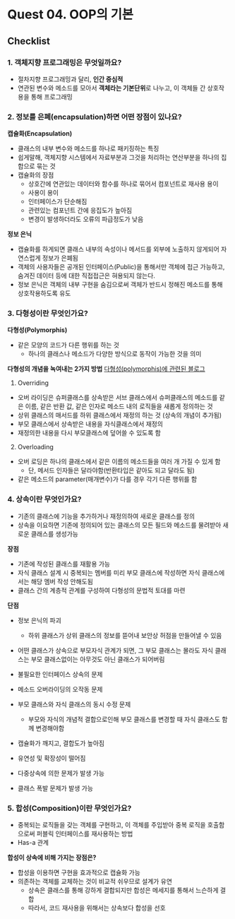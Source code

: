 # Quest 04. OOP의 기본

## Checklist

### 1. 객체지향 프로그래밍은 무엇일까요?
- 절차지향 프로그래밍과 달리, **인간 중심적**
- 연관된 변수와 메소드를 모아서 **객체라는 기본단위**로 나누고, 이 객체들 간 상호작용을 통해 프로그래밍

### 2. 정보를 은폐(encapsulation)하면 어떤 장점이 있나요?
**캡슐화(Encapsulation)**
- 클래스의 내부 변수와 메소드를 하나로 패키징하는 특징
- 쉽게말해, 객체지향 시스템에서 자료부분과 그것을 처리하는 연산부분을 하나의 집합으로 묶는 것
- 캡슐화의 장점
  - 상호간에 연관있는 데이터와 함수를 하나로 묶어서 컴포넌트로 재사용 용이
  - 사용이 용이
  - 인터페이스가 단순해짐
  - 관련있는 컴포넌트 간에 응집도가 높아짐
  - 변경이 발생하더라도 오류의 파급정도가 낮음

**정보 은닉**
- 캡슐화를 하게되면 클래스 내부의 속성이나 메서드를 외부에 노출하지 않게되어 자연스럽게 정보가 은폐됨
- 객체의 사용자들은 공개된 인터페이스(Public)을 통해서만 객체에 접근 가능하고, 숨겨진 데이터 등에 대한 직접접근은 혀용되지 않는다.
- 정보 은닉은 객체의 내부 구현을 숨김으로써 객체가 반드시 정해진 메소드를 통해 상호작용하도록 유도


### 3. 다형성이란 무엇인가요?
**다형성(Polymorphis)**
- 같은 모양의 코드가 다른 행위를 하는 것
  - 하나의 클래스나 메소드가 다양한 방식으로 동작이 가능한 것을 의미

**다형성의 개념을 녹여내는 2가지 방법**
[다형성(polymorphis)에 관련된 블로그](https://brunch.co.kr/@kd4/4#comment)
1. Overriding
- 오버 라이딩은 슈퍼클래스를 상속받은 서브 클래스에서 슈퍼클래스의 메소드를 같은 이름, 같은 반환 값, 같은 인자로 메소드 내의 로직들을 새롭게 정의하는 것
- 상위 클래스의 매서드를 하위 클래스에서 재정의 하는 것 (상속의 개념이 추가됨)
- 부모 클래스에서 상속받은 내용을 자식클래스에서 재정의
- 재정의한 내용을 다시 부모클래스에 덮어쓸 수 있도록 함

2. Overloading
- 오버 로딩은 하나의 클래스에서 같은 이름의 메소드들을 여러 개 가질 수 있게 함
  - 단, 메서드 인자들은 달라야함(반환타입은 같아도 되고 달라도 됨)
- 같은 메소드의 parameter(매개변수)가 다를 경우 각기 다른 행위를 함

### 4. 상속이란 무엇인가요?
- 기존의 클래스에 기능을 추가하거나 재정의하여 새로운 클래스를 정의
- 상속을 이요하면 기존에 정의되어 있는 클래스의 모든 필드와 메소드를 물려받아 새로운 클래스를 생성가능

**장점**
- 기존에 작성된 클래스를 재활용 가능
- 자식 클래스 설계 시 중복되는 멤버를 미리 부모 클래스에 작성하면 자식 클래스에서는 해당 멤버 작성 안해도됨
- 클래스 간의 계층적 관계를 구성하여 다형성의 문법적 토대를 마련

**단점**
- 정보 은닉의 파괴
    - 하위 클래스가 상위 클래스의 정보를 뜯어내 보안상 허점을 만들어낼 수 있음
- 어떤 클래스가 상속으로 부모자식 관계가 되면, 그 부모 클래스는 몰라도 자식 클래스는 부모 클래스없이는 아무것도 아닌 클래스가 되어버림
- 불필요한 인터페이스 상속의 문제
- 메소드 오버라이딩의 오작동 문제
- 부모 클래스와 자식 클래스의 동시 수정 문제
  - 부모와 자식의 개념적 결합으로인해 부모 클래스를 변경할 때 자식 클래스도 함께 변경해야함

- 캡슐화가 깨지고, 결합도가 높아짐
- 유연성 및 확장성이 떨어짐
- 다중상속에 의한 문제가 발생 가능
- 클래스 폭발 문제가 발생 가능

### 5. 합성(Composition)이란 무엇인가요?
- 중복되는 로직들을 갖는 객체를 구현하고, 이 객체를 주입받아 중복 로직을 호출함으로써 퍼블릭 인터페이스를 재사용하는 방법
- Has-a 관계

**합성이 상속에 비해 가지는 장점은?**
- 합성을 이용하면 구현을 효과적으로 캡슐화 가능
- 의존하는 객체를 교체하는 것이 비교적 쉬우므로 설계가 유연
  - 상속은 클래스를 통해 강하게 결합되지만 합성은 메세지를 통해서 느슨하게 결합
  - 따라서, 코드 재사용을 위해서는 상속보다 합성을 선호